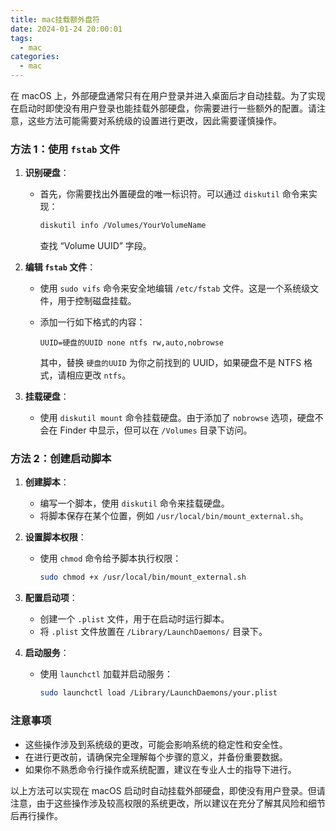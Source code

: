 ```yaml
---
title: mac挂载额外盘符
date: 2024-01-24 20:00:01
tags:
  - mac
categories:
  - mac
---
```

在 macOS 上，外部硬盘通常只有在用户登录并进入桌面后才自动挂载。为了实现在启动时即使没有用户登录也能挂载外部硬盘，你需要进行一些额外的配置。请注意，这些方法可能需要对系统级的设置进行更改，因此需要谨慎操作。

### 方法 1：使用 `fstab` 文件

1. **识别硬盘**：
   - 首先，你需要找出外置硬盘的唯一标识符。可以通过 `diskutil` 命令来实现：

     ```bash
     diskutil info /Volumes/YourVolumeName
     ```

     查找 “Volume UUID” 字段。
<!-- more -->

2. **编辑 `fstab` 文件**：
   - 使用 `sudo vifs` 命令来安全地编辑 `/etc/fstab` 文件。这是一个系统级文件，用于控制磁盘挂载。
   - 添加一行如下格式的内容：

     ```
     UUID=硬盘的UUID none ntfs rw,auto,nobrowse
     ```

     其中，替换 `硬盘的UUID` 为你之前找到的 UUID，如果硬盘不是 NTFS 格式，请相应更改 `ntfs`。

3. **挂载硬盘**：
   - 使用 `diskutil mount` 命令挂载硬盘。由于添加了 `nobrowse` 选项，硬盘不会在 Finder 中显示，但可以在 `/Volumes` 目录下访问。

### 方法 2：创建启动脚本

1. **创建脚本**：
   - 编写一个脚本，使用 `diskutil` 命令来挂载硬盘。
   - 将脚本保存在某个位置，例如 `/usr/local/bin/mount_external.sh`。

2. **设置脚本权限**：
   - 使用 `chmod` 命令给予脚本执行权限：

     ```bash
     sudo chmod +x /usr/local/bin/mount_external.sh
     ```

3. **配置启动项**：
   - 创建一个 `.plist` 文件，用于在启动时运行脚本。
   - 将 `.plist` 文件放置在 `/Library/LaunchDaemons/` 目录下。

4. **启动服务**：
   - 使用 `launchctl` 加载并启动服务：

     ```bash
     sudo launchctl load /Library/LaunchDaemons/your.plist
     ```

### 注意事项

- 这些操作涉及到系统级的更改，可能会影响系统的稳定性和安全性。
- 在进行更改前，请确保完全理解每个步骤的意义，并备份重要数据。
- 如果你不熟悉命令行操作或系统配置，建议在专业人士的指导下进行。

以上方法可以实现在 macOS 启动时自动挂载外部硬盘，即使没有用户登录。但请注意，由于这些操作涉及较高权限的系统更改，所以建议在充分了解其风险和细节后再行操作。
